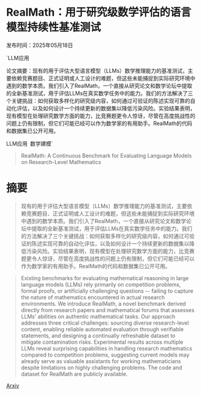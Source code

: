 # RealMath：用于研究级数学评估的语言模型持续性基准测试

发布时间：2025年05月18日

`LLM应用

论文摘要：现有的用于评估大型语言模型（LLMs）数学推理能力的基准测试，主要依赖竞赛题目、正式证明或人工设计的难题，但这些未能捕捉到实际研究环境中遇到的数学本质。我们引入了RealMath，一个直接从研究论文和数学论坛中提取的全新基准测试，用于评估LLMs在真实数学任务中的能力。我们的方法解决了三个关键挑战：如何获取多样化的研究级内容，如何通过可验证的陈述实现可靠的自动化评估，以及如何设计一个持续更新的数据集以降低污染风险。实验结果表明，现有模型在处理研究数学方面的能力，比竞赛题更令人惊讶，尽管在高度挑战性的问题上仍有限制，但它们可能已经可以作为数学家的有用助手。RealMath的代码和数据集已公开可用。

LLM应用` `数学建模`

> RealMath: A Continuous Benchmark for Evaluating Language Models on Research-Level Mathematics

# 摘要

> 现有的用于评估大型语言模型（LLMs）数学推理能力的基准测试，主要依赖竞赛题目、正式证明或人工设计的难题，但这些未能捕捉到实际研究环境中遇到的数学本质。我们引入了RealMath，一个直接从研究论文和数学论坛中提取的全新基准测试，用于评估LLMs在真实数学任务中的能力。我们的方法解决了三个关键挑战：如何获取多样化的研究级内容，如何通过可验证的陈述实现可靠的自动化评估，以及如何设计一个持续更新的数据集以降低污染风险。实验结果表明，现有模型在处理研究数学方面的能力，比竞赛题更令人惊讶，尽管在高度挑战性的问题上仍有限制，但它们可能已经可以作为数学家的有用助手。RealMath的代码和数据集已公开可用。

> Existing benchmarks for evaluating mathematical reasoning in large language models (LLMs) rely primarily on competition problems, formal proofs, or artificially challenging questions -- failing to capture the nature of mathematics encountered in actual research environments. We introduce RealMath, a novel benchmark derived directly from research papers and mathematical forums that assesses LLMs' abilities on authentic mathematical tasks. Our approach addresses three critical challenges: sourcing diverse research-level content, enabling reliable automated evaluation through verifiable statements, and designing a continually refreshable dataset to mitigate contamination risks. Experimental results across multiple LLMs reveal surprising capabilities in handling research mathematics compared to competition problems, suggesting current models may already serve as valuable assistants for working mathematicians despite limitations on highly challenging problems. The code and dataset for RealMath are publicly available.

[Arxiv](https://arxiv.org/abs/2505.12575)